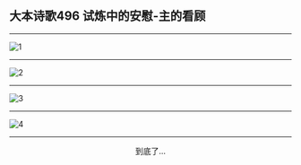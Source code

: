 
## 大本诗歌496 试炼中的安慰-主的看顾
        
<div id="aplayer0"></div>

---

<img alt="1" data-original="/data/d0495/1.png">

---

<img alt="2" data-original="/data/d0495/2.png">

---

<img alt="3" data-original="/data/d0495/3.png">

---

<img alt="4" data-original="/data/d0495/4.png">

---

<p style="text-align: center">到底了...</p>

<script src="/js/dist-view.js"></script>

<script>
MAIN.id = 'd0495';
        
const ap0 = new APlayer({
    container: document.getElementById('aplayer0'),
    volume: 1,
    loop: 'none',
    preload: 'none',
    audio: [{
        name: '大本诗歌496.mp3',
        artist: '大本诗歌',
        url: 'https://res.wx.qq.com/voice/getvoice?mediaid=MzI0NTk3MDM5M18yMjQ3NDkzODEx',
        cover: '/favicon'
    }]
});
</script>
